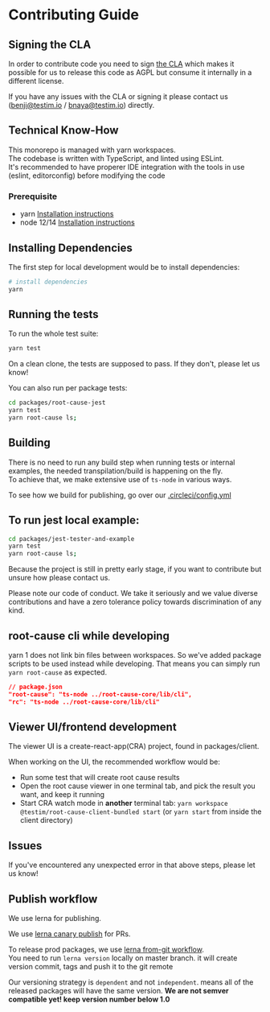 # Contributing Guide 

## Signing the CLA

In order to contribute code you need to sign [the CLA](https://docs.google.com/document/d/1X-EoFIW1PMe8H-DJyZDScsTolPKm22-9P1JgSuiFNfE/edit?usp=sharing) which makes it possible for us to release this code as AGPL but consume it internally in a different license.

If you have any issues with the CLA or signing it please contact us (benji@testim.io / bnaya@testim.io) directly.


## Technical Know-How

This monorepo is managed with yarn workspaces.  
The codebase is written with TypeScript, and linted using ESLint.  
It's recommended to have properer IDE integration with the tools in use (eslint, editorconfig) before modifying the code

### Prerequisite
- yarn [Installation instructions](https://classic.yarnpkg.com/en/docs/install/#mac-stable)
- node 12/14 [Installation instructions](https://nodejs.org/en/download/package-manager/)

## Installing Dependencies
The first step for local development would be to install dependencies:
```sh
# install dependencies
yarn
```

## Running the tests
To run the whole test suite:
```sh
yarn test
```
On a clean clone, the tests are supposed to pass. If they don't, please let us know!

You can also run per package tests:
```sh
cd packages/root-cause-jest
yarn test
yarn root-cause ls;
```

## Building
There is no need to run any build step when running tests or internal examples,
the needed transpilation/build is happening on the fly.  
To achieve that, we make extensive use of `ts-node` in various ways.

To see how we build for publishing, go over our [.circleci/config.yml](.circleci/config.yml)

## To run jest local example:

```sh
cd packages/jest-tester-and-example
yarn test
yarn root-cause ls;
```

Because the project is still in pretty early stage, if you want to contribute but unsure how please contact us.

Please note our code of conduct. We take it seriously and we value diverse contributions and have a zero tolerance policy towards discrimination of any kind.

## root-cause cli while developing
yarn 1 does not link bin files between workspaces.
So we've added package scripts to be used instead while developing.
That means you can simply run `yarn root-cause` as expected.
```json
// package.json
"root-cause": "ts-node ../root-cause-core/lib/cli",
"rc": "ts-node ../root-cause-core/lib/cli"
```

## Viewer UI/frontend development
The viewer UI is a create-react-app(CRA) project, found in packages/client.  

When working on the UI, the recommended workflow would be:
- Run some test that will create root cause results
- Open the root cause viewer in one terminal tab, and pick the result you want, and keep it running
- Start CRA watch mode in **another** terminal tab:
`yarn workspace @testim/root-cause-client-bundled start`
(or `yarn start` from inside the client directory)

## Issues
If you've encountered any unexpected error in that above steps, please let us know!

## Publish workflow

We use lerna for publishing.

We use [lerna canary publish](https://github.com/lerna/lerna/tree/master/commands/publish#--canary) for PRs.  

To release prod packages, we use [lerna from-git workflow](https://github.com/lerna/lerna/tree/master/commands/publish#bump-from-git).  
You need to run `lerna version` locally on master branch. it will create version commit, tags and push it to the git remote

Our versioning strategy is `dependent` and not `independent`. means all of the released packages will have the same version. **We are not semver compatible yet! keep version number below 1.0**
